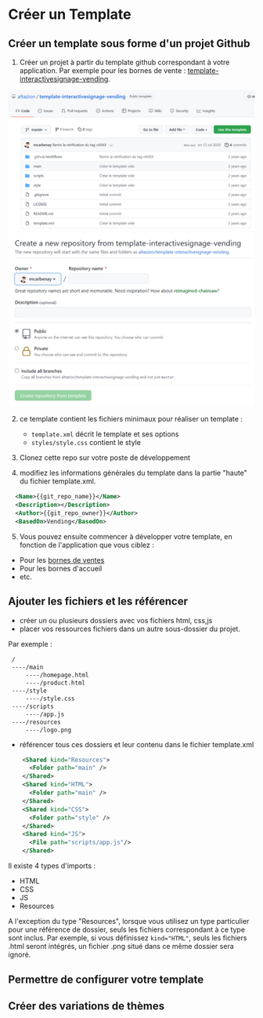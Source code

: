 # Créer un Template 

## Créer un template sous forme d'un projet Github

1) Créer un projet à partir du template github correspondant à votre application. Par exemple pour les bornes de vente : [template-interactivesignage-vending](https://github.com/altazion/template-interactivesignage-vending).

![Nouveau template, étape 1  : Cliquez sur Use This Template](nouveau-template-1.png)
![Nouveau template, étappe 2 : Créez votre repo](nouveau-template-2.png)

2) ce template contient les fichiers minimaux pour réaliser un template :

    - `template.xml` décrit le template et ses options
    - `styles/style.css` contient le style

3) Clonez cette repo sur votre poste de développement
4) modifiez les informations générales du template dans la partie "haute" du fichier template.xml.
```xml
  <Name>{{git_repo_name}}</Name>
  <Description></Description>
  <Author>{{git_repo_owner}}</Author>
  <BasedOn>Vending</BasedOn>
```
5) Vous pouvez ensuite commencer à développer votre template, en fonction de l'application que vous ciblez :

- Pour les [bornes de ventes](vending/templates-vending.md)
- Pour les bornes d'accueil
- etc.

## Ajouter les fichiers et les référencer

- créer un ou plusieurs dossiers avec vos fichiers html, css,js 
- placer vos ressources fichiers dans un autre sous-dossier du projet.

Par exemple :

```
 /
 ----/main
     ----/homepage.html
     ----/product.html
 ----/style
     ----/style.css
 ----/scripts
     ----/app.js
 ----/resources
     ----/logo.png              
```

- référencer tous ces dossiers et leur contenu dans le fichier template.xml

```xml
    <Shared kind="Resources">
      <Folder path="main" />
    </Shared>
    <Shared kind="HTML">
      <Folder path="main" />
    </Shared>
    <Shared kind="CSS">
      <Folder path="style" />
    </Shared>
    <Shared kind="JS">
      <File path="scripts/app.js"/>
    </Shared>
```

Il existe 4 types d'imports :

- HTML
- CSS
- JS
- Resources

A l'exception du type "Resources", lorsque vous utilisez un type particulier pour une référence de dossier, seuls les fichiers correspondant à ce type sont inclus. Par exemple, si vous définissez `kind="HTML"`, seuls les fichiers .html seront intégrés, un fichier .png situé dans ce même dossier sera ignoré.

## Permettre de configurer votre template


## Créer des variations de thèmes


